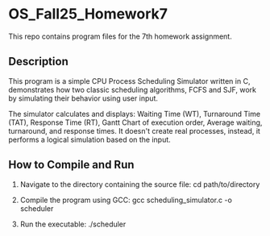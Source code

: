 # OS_Fall25_Homework7
This repo contains program files for the 7th homework assignment. 

## Description
This program is a simple CPU Process Scheduling Simulator written in C, demonstrates how two classic scheduling algorithms, FCFS and SJF, work by simulating their behavior using user input.

The simulator calculates and displays: Waiting Time (WT), Turnaround Time (TAT), Response Time (RT), Gantt Chart of execution order, Average waiting, turnaround, and response times. It doesn't create real processes, instead, it performs a logical simulation based on the input.

## How to Compile and Run

1. Navigate to the directory containing the source file:
cd path/to/directory

2. Compile the program using GCC:
gcc scheduling_simulator.c -o scheduler

3. Run the executable:
./scheduler
